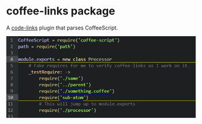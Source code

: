 # coffee-links package

A [code-links] plugin that parses CoffeeScript.

![screenshot](https://raw.githubusercontent.com/AsaAyers/coffee-links/master/screenshot.png)

[code-links]: https://atom.io/packages/code-links

